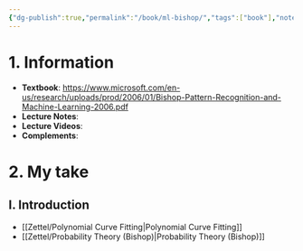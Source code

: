 ```yaml
---
{"dg-publish":true,"permalink":"/book/ml-bishop/","tags":["book"],"noteIcon":"📝","created":"2024-04-15T11:05:19.428+07:00","updated":"2024-04-18T16:25:56.731+07:00"}
---
```


# 1. Information

- **Textbook**: https://www.microsoft.com/en-us/research/uploads/prod/2006/01/Bishop-Pattern-Recognition-and-Machine-Learning-2006.pdf
- **Lecture Notes**: 
- **Lecture Videos**:  
- **Complements**:
# 2. My take

## I. Introduction

- [[Zettel/Polynomial Curve Fitting\|Polynomial Curve Fitting]]
- [[Zettel/Probability Theory (Bishop)\|Probability Theory (Bishop)]]